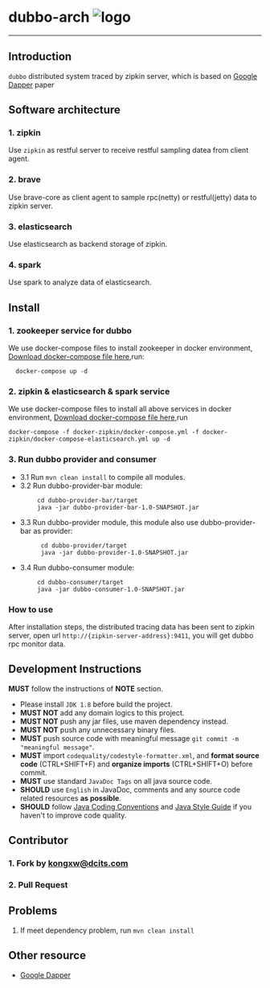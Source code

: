 # dubbo-arch ![logo](http://dcits.com/statics/images/dcits/logo.png)
-------------------

## Introduction
 `dubbo` distributed system traced by zipkin server, which is based on [Google Dapper](http://research.google.com/pubs/pub36356.html) paper

## Software architecture

### 1. zipkin
  Use `zipkin` as restful server to receive restful sampling datea from client agent.
### 2. brave
  Use brave-core as client agent to sample rpc(netty) or restful(jetty) data to zipkin server.
### 3. elasticsearch
  Use elasticsearch as backend storage of zipkin.
### 4. spark
  Use spark to analyze data of elasticsearch.


## Install

### 1. zookeeper service for dubbo
  We use docker-compose files  to install zookeeper in docker environment, [Download docker-compose file here](https://gitee.com/kswapd/docker-devops.git),run:
  ```
    docker-compose up -d
  ```
### 2. zipkin & elasticsearch & spark service

  We use docker-compose files  to install all above services in docker environment, [Download docker-compose file here](https://gitee.com/kswapd/docker-devops.git),run

  ```
  docker-compose -f docker-zipkin/docker-compose.yml -f docker-zipkin/docker-compose-elasticsearch.yml up -d
  ```

### 3. Run dubbo provider and consumer


  * 3.1  Run `mvn clean install` to compile all modules.
  * 3.2  Run dubbo-provider-bar module:

```
        cd dubbo-provider-bar/target
        java -jar dubbo-provider-bar-1.0-SNAPSHOT.jar
```

  * 3.3 Run dubbo-provider module, this module also use dubbo-provider-bar as provider:

```
         cd dubbo-provider/target
         java -jar dubbo-provider-1.0-SNAPSHOT.jar
```

  * 3.4 Run dubbo-consumer module:

```
        cd dubbo-consumer/target
        java -jar dubbo-consumer-1.0-SNAPSHOT.jar
```

### How to use

  After installation steps,  the distributed tracing data has been sent to zipkin server, open url `http://{zipkin-server-address}:9411`,
you will get dubbo rpc monitor data.


## Development Instructions
**MUST** follow the instructions of **NOTE** section.
* Please install `JDK 1.8` before build the project.
* **MUST NOT** add any domain logics to this project.
* **MUST NOT** push any jar files, use maven dependency instead.
* **MUST NOT** push any unnecessary binary files.
* **MUST** push source code with meaningful message `git commit -m "meaningful message"`.
* **MUST** import `codequality/codestyle-formatter.xml`, and **format source code** (CTRL+SHIFT+F) and **organize imports** (CTRL+SHIFT+O) before commit.
* **MUST** use standard `JavaDoc Tags` on all java source code.
* **SHOULD** use `English` in JavaDoc, comments and any source code related resources **as possible**.
* **SHOULD** follow [Java Coding Conventions](http://www.oracle.com/technetwork/java/codeconventions-150003.pdf) and [Java Style Guide](https://google.github.io/styleguide/javaguide.html) if you haven't to improve code quality.


## Contributor

### 1. Fork by kongxw@dcits.com
### 2. Pull Request



## Problems
 1. If meet dependency problem, run `mvn clean install`


## Other resource

* [Google Dapper](http://research.google.com/pubs/pub36356.html)
